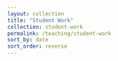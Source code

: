 ```yaml
---
layout: collection
title: "Student Work"
collection: student-work
permalink: /teaching/student-work
sort_by: date
sort_order: reverse
---
```


